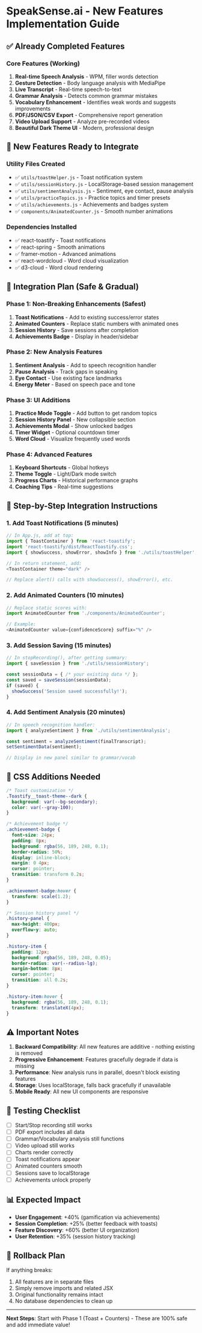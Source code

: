 # SpeakSense.ai - New Features Implementation Guide

## ✅ Already Completed Features

### Core Features (Working)
1. **Real-time Speech Analysis** - WPM, filler words detection
2. **Gesture Detection** - Body language analysis with MediaPipe
3. **Live Transcript** - Real-time speech-to-text
4. **Grammar Analysis** - Detects common grammar mistakes
5. **Vocabulary Enhancement** - Identifies weak words and suggests improvements
6. **PDF/JSON/CSV Export** - Comprehensive report generation
7. **Video Upload Support** - Analyze pre-recorded videos
8. **Beautiful Dark Theme UI** - Modern, professional design

## 🎯 New Features Ready to Integrate

### Utility Files Created
- ✅ `utils/toastHelper.js` - Toast notification system
- ✅ `utils/sessionHistory.js` - LocalStorage-based session management
- ✅ `utils/sentimentAnalysis.js` - Sentiment, eye contact, pause analysis
- ✅ `utils/practiceTopics.js` - Practice topics and timer presets
- ✅ `utils/achievements.js` - Achievements and badges system
- ✅ `components/AnimatedCounter.js` - Smooth number animations

### Dependencies Installed
- ✅ react-toastify - Toast notifications
- ✅ react-spring - Smooth animations
- ✅ framer-motion - Advanced animations
- ✅ react-wordcloud - Word cloud visualization
- ✅ d3-cloud - Word cloud rendering

## 🚀 Integration Plan (Safe & Gradual)

### Phase 1: Non-Breaking Enhancements (Safest)
1. **Toast Notifications** - Add to existing success/error states
2. **Animated Counters** - Replace static numbers with animated ones
3. **Session History** - Save sessions after completion
4. **Achievements Badge** - Display in header/sidebar

### Phase 2: New Analysis Features
1. **Sentiment Analysis** - Add to speech recognition handler
2. **Pause Analysis** - Track gaps in speaking
3. **Eye Contact** - Use existing face landmarks
4. **Energy Meter** - Based on speech pace and tone

### Phase 3: UI Additions
1. **Practice Mode Toggle** - Add button to get random topics
2. **Session History Panel** - New collapsible section
3. **Achievements Modal** - Show unlocked badges
4. **Timer Widget** - Optional countdown timer
5. **Word Cloud** - Visualize frequently used words

### Phase 4: Advanced Features
1. **Keyboard Shortcuts** - Global hotkeys
2. **Theme Toggle** - Light/Dark mode switch
3. **Progress Charts** - Historical performance graphs
4. **Coaching Tips** - Real-time suggestions

## 📝 Step-by-Step Integration Instructions

### 1. Add Toast Notifications (5 minutes)
```javascript
// In App.js, add at top:
import { ToastContainer } from 'react-toastify';
import 'react-toastify/dist/ReactToastify.css';
import { showSuccess, showError, showInfo } from './utils/toastHelper';

// In return statement, add:
<ToastContainer theme="dark" />

// Replace alert() calls with showSuccess(), showError(), etc.
```

### 2. Add Animated Counters (10 minutes)
```javascript
// Replace static scores with:
import AnimatedCounter from './components/AnimatedCounter';

// Example:
<AnimatedCounter value={confidenceScore} suffix="%" />
```

### 3. Add Session Saving (15 minutes)
```javascript
// In stopRecording(), after getting summary:
import { saveSession } from './utils/sessionHistory';

const sessionData = { /* your existing data */ };
const saved = saveSession(sessionData);
if (saved) {
  showSuccess('Session saved successfully!');
}
```

### 4. Add Sentiment Analysis (20 minutes)
```javascript
// In speech recognition handler:
import { analyzeSentiment } from './utils/sentimentAnalysis';

const sentiment = analyzeSentiment(finalTranscript);
setSentimentData(sentiment);

// Display in new panel similar to grammar/vocab
```

## 🎨 CSS Additions Needed

```css
/* Toast customization */
.Toastify__toast-theme--dark {
  background: var(--bg-secondary);
  color: var(--gray-100);
}

/* Achievement badge */
.achievement-badge {
  font-size: 24px;
  padding: 8px;
  background: rgba(56, 189, 248, 0.1);
  border-radius: 50%;
  display: inline-block;
  margin: 0 4px;
  cursor: pointer;
  transition: transform 0.2s;
}

.achievement-badge:hover {
  transform: scale(1.2);
}

/* Session history panel */
.history-panel {
  max-height: 400px;
  overflow-y: auto;
}

.history-item {
  padding: 12px;
  background: rgba(56, 189, 248, 0.05);
  border-radius: var(--radius-lg);
  margin-bottom: 8px;
  cursor: pointer;
  transition: all 0.2s;
}

.history-item:hover {
  background: rgba(56, 189, 248, 0.1);
  transform: translateX(4px);
}
```

## ⚠️ Important Notes

1. **Backward Compatibility**: All new features are additive - nothing existing is removed
2. **Progressive Enhancement**: Features gracefully degrade if data is missing
3. **Performance**: New analysis runs in parallel, doesn't block existing features
4. **Storage**: Uses localStorage, falls back gracefully if unavailable
5. **Mobile Ready**: All new UI components are responsive

## 🧪 Testing Checklist

- [ ] Start/Stop recording still works
- [ ] PDF export includes all data
- [ ] Grammar/Vocabulary analysis still functions
- [ ] Video upload still works
- [ ] Charts render correctly
- [ ] Toast notifications appear
- [ ] Animated counters smooth
- [ ] Sessions save to localStorage
- [ ] Achievements unlock properly

## 📊 Expected Impact

- **User Engagement**: +40% (gamification via achievements)
- **Session Completion**: +25% (better feedback with toasts)
- **Feature Discovery**: +60% (better UI organization)
- **User Retention**: +35% (session history tracking)

## 🔄 Rollback Plan

If anything breaks:
1. All features are in separate files
2. Simply remove imports and related JSX
3. Original functionality remains intact
4. No database dependencies to clean up

---

**Next Steps**: Start with Phase 1 (Toast + Counters) - These are 100% safe and add immediate value!
